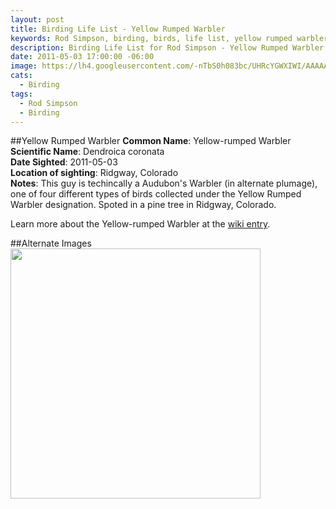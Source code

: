 ```yaml
---
layout: post
title: Birding Life List - Yellow Rumped Warbler
keywords: Rod Simpson, birding, birds, life list, yellow rumped warbler
description: Birding Life List for Rod Simpson - Yellow Rumped Warbler
date: 2011-05-03 17:00:00 -06:00
image: https://lh4.googleusercontent.com/-nTbS0h083bc/UHRcYGWXIWI/AAAAAAAAAhA/5LZgd_MDscA/s640/untitled.jpg
cats:
  - Birding
tags:
  - Rod Simpson
  - Birding
---
```


##Yellow Rumped Warbler
**Common Name**: Yellow-rumped Warbler  
**Scientific Name**: Dendroica coronata  
**Date Sighted**: 2011-05-03  
**Location of sighting**: Ridgway, Colorado  
**Notes**: This guy is techincally a Audubon's Warbler (in alternate plumage), one of four different types of birds collected under the Yellow Rumped 
Warbler designation. Spoted in a pine tree in Ridgway, Colorado.

Learn more about the Yellow-rumped Warbler at the [wiki entry](http://en.wikipedia.org/wiki/Yellow-rumped_Warbler).

##Alternate Images
<a href="https://lh3.googleusercontent.com/-hmNL-A4IknA/UHRedkiIZQI/AAAAAAAAAho/QuS-HZnb484/s640/untitled.jpg">
<img src="https://lh3.googleusercontent.com/-hmNL-A4IknA/UHRedkiIZQI/AAAAAAAAAho/QuS-HZnb484/s640/untitled.jpg" style="width: 400px">
</a>
